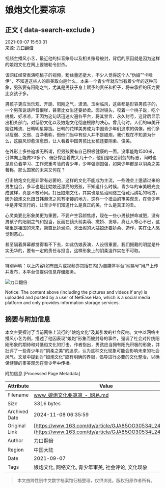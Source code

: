# 娘炮文化要凉凉

## 正文 { data-search-exclude }


2021-09-07 15:50:31  
来源: [力口翻倍](https://www.163.com/dy/media/T1594520923192.html)  

视频主播风小艺，最近他的抖音账号以及相关账号被封，背后的原因就是因为这样的娘炮文化在网上要被勒令封杀。

该网红经常表演吃桃子的视频，粉丝量还挺大，不少人觉得这个人“伪娘”“卡哇伊”，不知道这些人的审美取向是什么，本来一个青少年就应当有着少年的这种形象，男孩要有阳刚之气，尤其是男孩子身上赋予的责任和担子，将来承担的压力要比女孩子多。

男孩子更应当乐观、开朗、阳刚之气，潇洒、玉树临风，这些都是形容男孩子的，一个男孩说话声音很嗲，甚至比女生还要娇柔。面对镜头，咬着一个桃子说，吃个桃桃、好凉凉，正因为这句话迅速火遍各平台，将其禁言、永久封号，这背后显示出相关部门，对低俗文化以及娘炮文化彻底根除的决心。曾几何时，人们的审美开始往韩流、日韩明星靠拢。日韩的花样美男成为中国青少年们追求的偶像，他们多以瘦弱、文弱、白净著称，但他们当中有些人并不是娘炮，我们现在不知道为什么，这股风却愈演愈烈，让人看着中国男孩比女孩还要阴柔、俊美。

在外形上多些追求无所谓，但男孩要有自己积极健康的一面，没事能跑1500米，引体向上能做20多个、俯卧撑连着做大几十个，他们是吃苦耐劳的标志，同时也是肩负着学习、工作双重考验的青少年，少年强则国强，如果少年都是以阴柔之美著称，那么国家的未来又何在？

打击娘炮文化是非常有必要的，这样的文化不能成为主流，一些晚会上邀请过来的男生组合，多半也是比姑娘还漂亮的男孩，不知道什么时候，青少年的审美眼光变成这样，真是不敢苟同。打压娘炮文化，其实也是惩治网络三俗藏污纳垢的地方，因为娘炮文化跟日韩潮流之风有衔接的地方，这样一个扭曲的审美观念，在青少年中是非常流行的，让青少年们知道什么是真正的美，什么是真正的丑。

心灵美要比形象美更为重要，不要产生容颜焦虑，现在一些小男孩拼命减肥，没有男孩子的阳刚之气和担当，反而在镜头前卖萌、撒娇、发嗲，真让人寒心不已，这哪里是祖国的未来，简直比娇滴滴、未出阁的大姑娘还要娇柔、造作，实在让人感觉到恶心。

甚至隔着屏幕都觉得看不下去，如此伪娘表演，人设很重要，我们拥戴的明星是朴实无华的，要有一定的责任与担当，这样形象上的阴柔造作实在不可取。

---

特别声明：以上内容(如有图片或视频亦包括在内)为自媒体平台“网易号”用户上传并发布，本平台仅提供信息存储服务。

![力口翻倍](https://nimg.ws.126.net/?url=http://dingyue.ws.126.net/2020/0712/5f04b512j00qdc46h000uc000ha00ham.jpg&thumbnail=160y160&quality=80&type=jpg)

Notice: The content above (including the pictures and videos if any) is uploaded and posted by a user of NetEase Hao, which is a social media platform and only provides information storage services.

## 摘要与附加信息

<!-- tcd_abstract -->
本文主要探讨了当前网络上流行的"娘炮文化"及其引发的社会反响。文中以网络主播风小艺为例，描述了他因表现"娘炮"形象而被封号的事件，强调了社会对传统阳刚形象的期待和对低俗文化的打击。作者指出，男孩应当拥有阳光积极的形象，并批评了一些青少年对"阴柔之美"的追求，认为这种文化现象可能会影响未来的社会风气。文章中提到对"娘炮文化"应有明确的界限，倡导进行必要的文化整治，以确保健康的审美观念在青少年中传播。
<!-- tcd_abstract_end -->

附加信息 [Processed Page Metadata]

| Attribute       | Value                                  |
|-----------------|----------------------------------------|
| Filename        | www_娘炮文化要凉凉_-_网易.md                             |
| Size            | 3316 bytes                           |
| Archived Date   | 2024-11-08 06:35:59                             |
| Original Link   | [https://www.163.com/dy/article/GJA85OO30534L24W.html](https://www.163.com/dy/article/GJA85OO30534L24W.html)                       |
| Author          | 力口翻倍                               |
| Region          | 中国大陆                               |
| Date            | 2021-09-07                                 |
| Tags            | 娘炮文化, 网络文化, 青少年审美, 社会评论, 文化现象                                 |
>
> 本文由跨性别中文数字档案馆归档整理，仅供浏览。版权归原作者所有。
>